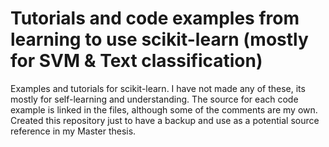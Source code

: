 # Tutorials and code examples from learning to use scikit-learn (mostly for SVM & Text classification)

Examples and tutorials for scikit-learn. I have not made any of these, its mostly for self-learning and understanding. 
The source for each code example is linked in the files, although some of the comments are my own. Created this repository 
just to have a backup and use as a potential source reference in my Master thesis.
